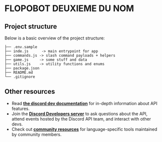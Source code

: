 # FLOPOBOT DEUXIEME DU NOM

## Project structure
Below is a basic overview of the project structure:

```
├── .env.sample
├── inde.js      -> main entrypoint for app
├── commands.js -> slash command payloads + helpers
├── game.js     -> some stuff and data
├── utils.js    -> utility functions and enums
├── package.json
├── README.md
└── .gitignore
```

## Other resources
- Read **[the discord dev documentation](https://discord.com/developers/docs/intro)** for in-depth information about API features.
- Join the **[Discord Developers server](https://discord.gg/discord-developers)** to ask questions about the API, attend events hosted by the Discord API team, and interact with other devs.
- Check out **[community resources](https://discord.com/developers/docs/topics/community-resources#community-resources)** for language-specific tools maintained by community members.
